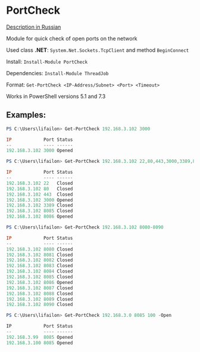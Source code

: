 # PortCheck

[Description in Russian](https://github.com/Lifailon/PortCheck/blob/rsa/README_ru.md)

Module for quick check of open ports on the network

Used class **.NET**: `System.Net.Sockets.TcpClient` and method `BeginConnect`

Install: `Install-Module PortCheck`

Dependencies: `Install-Module ThreadJob`

Format: `Get-PortCheck <IP-Address/Subnet> <Port> <Timeout>`

Works in PowerShell versions 5.1 and 7.3

## Examples:

```PowerShell
PS C:\Users\lifailon> Get-PortCheck 192.168.3.102 3000

IP            Port Status
--            ---- ------
192.168.3.102 3000 Opened

PS C:\Users\lifailon> Get-PortCheck 192.168.3.102 22,80,443,3000,3389,8085,8086

IP            Port Status
--            ---- ------
192.168.3.102 22   Closed
192.168.3.102 80   Closed
192.168.3.102 443  Closed
192.168.3.102 3000 Opened
192.168.3.102 3389 Closed
192.168.3.102 8085 Closed
192.168.3.102 8086 Opened

PS C:\Users\lifailon> Get-PortCheck 192.168.3.102 8080-8090

IP            Port Status
--            ---- ------
192.168.3.102 8080 Closed
192.168.3.102 8081 Closed
192.168.3.102 8082 Closed
192.168.3.102 8083 Closed
192.168.3.102 8084 Closed
192.168.3.102 8085 Closed
192.168.3.102 8086 Opened
192.168.3.102 8087 Closed
192.168.3.102 8088 Closed
192.168.3.102 8089 Closed
192.168.3.102 8090 Closed

PS C:\Users\lifailon> Get-PortCheck 192.168.3.0 8085 100 -Open

IP            Port Status
--            ---- ------
192.168.3.99  8085 Opened
192.168.3.100 8085 Opened
```